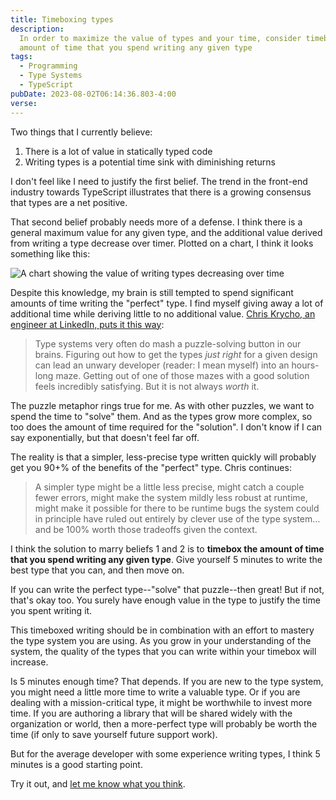 ```yaml
---
title: Timeboxing types
description:
  In order to maximize the value of types and your time, consider timeboxing the
  amount of time that you spend writing any given type
tags:
  - Programming
  - Type Systems
  - TypeScript
pubDate: 2023-08-02T06:14:36.803-4:00
verse:
---
```


Two things that I currently believe:

1. There is a lot of value in statically typed code
2. Writing types is a potential time sink with diminishing returns

I don't feel like I need to justify the first belief. The trend in the front-end
industry towards TypeScript illustrates that there is a growing consensus that
types are a net positive.

That second belief probably needs more of a defense. I think there is a general
maximum value for any given type, and the additional value derived from writing
a type decrease over timer. Plotted on a chart, I think it looks something like
this:

![A chart showing the value of writing types decreasing over time](/img/value-of-writing-types.png)

Despite this knowledge, my brain is still tempted to spend significant amounts
of time writing the "perfect" type. I find myself giving away a lot of
additional time while deriving little to no additional value.
[Chris Krycho, an engineer at LinkedIn, puts it this way](https://v5.chriskrycho.com/journal/is-typescript-good/):

> Type systems very often do mash a puzzle-solving button in our brains.
> Figuring out how to get the types _just right_ for a given design can lead an
> unwary developer (reader: I mean myself) into an hours-long maze. Getting out
> of one of those mazes with a good solution feels incredibly satisfying. But it
> is not always _worth_ it.

The puzzle metaphor rings true for me. As with other puzzles, we want to spend
the time to "solve" them. And as the types grow more complex, so too does the
amount of time required for the "solution". I don't know if I can say
exponentially, but that doesn't feel far off.

The reality is that a simpler, less-precise type written quickly will probably
get you 90+% of the benefits of the "perfect" type. Chris continues:

> A simpler type might be a little less precise, might catch a couple fewer
> errors, might make the system mildly less robust at runtime, might make it
> possible for there to be runtime bugs the system could in principle have ruled
> out entirely by clever use of the type system… and be 100% worth those
> tradeoffs given the context.

I think the solution to marry beliefs 1 and 2 is to **timebox the amount of time
that you spend writing any given type**. Give yourself 5 minutes to write the
best type that you can, and then move on.

If you can write the perfect type--"solve" that puzzle--then great! But if not,
that's okay too. You surely have enough value in the type to justify the time
you spent writing it.

This timeboxed writing should be in combination with an effort to mastery the
type system you are using. As you grow in your understanding of the system, the
quality of the types that you can write within your timebox will increase.

Is 5 minutes enough time? That depends. If you are new to the type system, you
might need a little more time to write a valuable type. Or if you are dealing
with a mission-critical type, it might be worthwhile to invest more time. If you
are authoring a library that will be shared widely with the organization or
world, then a more-perfect type will probably be worth the time (if only to save
yourself future support work).

But for the average developer with some experience writing types, I think 5
minutes is a good starting point.

Try it out, and
[let me know what you think](mailto:sean@seanmcp.com?subject=I%20tried%20timeboxing%20types).
